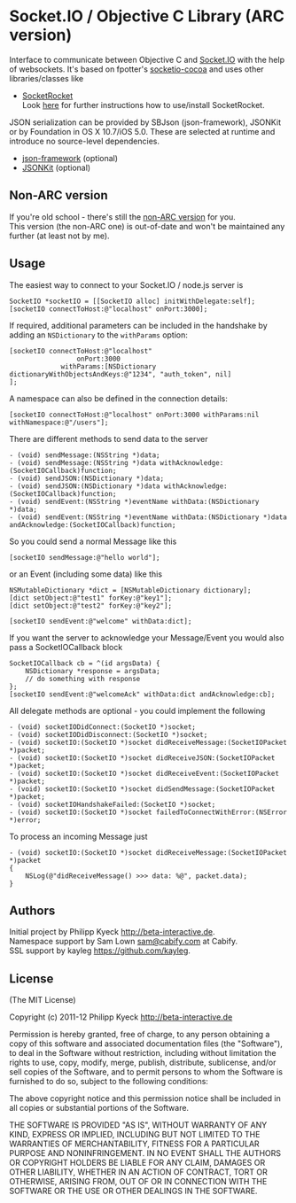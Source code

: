 # Socket.IO / Objective C Library  (ARC version)

  Interface to communicate between Objective C and [Socket.IO](http://socket.io/) 
  with the help of websockets. It's based on fpotter's [socketio-cocoa](https://github.com/fpotter/socketio-cocoa) 
  and uses other libraries/classes like 

   * [SocketRocket](https://github.com/square/SocketRocket)  
  Look [here](https://github.com/square/SocketRocket#installing-ios) for further instructions how to use/install SocketRocket.

  JSON serialization can be provided by SBJson (json-framework), JSONKit or by Foundation in OS X 10.7/iOS 5.0.  These are selected at runtime and introduce no source-level dependencies.
   * [json-framework](https://github.com/stig/json-framework/) (optional)
   * [JSONKit](https://github.com/johnezang/JSONKit/) (optional)


## Non-ARC version

  If you're old school - there's still the [non-ARC version](https://github.com/pkyeck/socket.IO-objc/tree/non-arc) for you.  
  This version (the non-ARC one) is out-of-date and won't be maintained any further (at least not by me).

## Usage

  The easiest way to connect to your Socket.IO / node.js server is

    SocketIO *socketIO = [[SocketIO alloc] initWithDelegate:self];
    [socketIO connectToHost:@"localhost" onPort:3000];

  If required, additional parameters can be included in the handshake by adding an `NSDictionary` to the `withParams` option:

    [socketIO connectToHost:@"localhost"
                     onPort:3000 
                 withParams:[NSDictionary dictionaryWithObjectsAndKeys:@"1234", "auth_token", nil]
    ];

  A namespace can also be defined in the connection details:

    [socketIO connectToHost:@"localhost" onPort:3000 withParams:nil withNamespace:@"/users"];

  There are different methods to send data to the server 

    - (void) sendMessage:(NSString *)data;
    - (void) sendMessage:(NSString *)data withAcknowledge:(SocketIOCallback)function;
    - (void) sendJSON:(NSDictionary *)data;
    - (void) sendJSON:(NSDictionary *)data withAcknowledge:(SocketIOCallback)function;
    - (void) sendEvent:(NSString *)eventName withData:(NSDictionary *)data;
    - (void) sendEvent:(NSString *)eventName withData:(NSDictionary *)data andAcknowledge:(SocketIOCallback)function;
	
  So you could send a normal Message like this

    [socketIO sendMessage:@"hello world"];

  or an Event (including some data) like this

    NSMutableDictionary *dict = [NSMutableDictionary dictionary];
    [dict setObject:@"test1" forKey:@"key1"];
    [dict setObject:@"test2" forKey:@"key2"];
	
    [socketIO sendEvent:@"welcome" withData:dict];
	
  If you want the server to acknowledge your Message/Event you would also pass a SocketIOCallback block
	
    SocketIOCallback cb = ^(id argsData) {
        NSDictionary *response = argsData;
        // do something with response
    };
    [socketIO sendEvent:@"welcomeAck" withData:dict andAcknowledge:cb];
	
  All delegate methods are optional - you could implement the following

    - (void) socketIODidConnect:(SocketIO *)socket;
    - (void) socketIODidDisconnect:(SocketIO *)socket;
    - (void) socketIO:(SocketIO *)socket didReceiveMessage:(SocketIOPacket *)packet;
    - (void) socketIO:(SocketIO *)socket didReceiveJSON:(SocketIOPacket *)packet;
    - (void) socketIO:(SocketIO *)socket didReceiveEvent:(SocketIOPacket *)packet;
    - (void) socketIO:(SocketIO *)socket didSendMessage:(SocketIOPacket *)packet;
    - (void) socketIOHandshakeFailed:(SocketIO *)socket;
    - (void) socketIO:(SocketIO *)socket failedToConnectWithError:(NSError *)error;

  To process an incoming Message just

    - (void) socketIO:(SocketIO *)socket didReceiveMessage:(SocketIOPacket *)packet
    {
        NSLog(@"didReceiveMessage() >>> data: %@", packet.data);
    }

## Authors

Initial project by Philipp Kyeck <http://beta-interactive.de>.  
Namespace support by Sam Lown <sam@cabify.com> at Cabify.  
SSL support by kayleg <https://github.com/kayleg>.  

## License 

(The MIT License)

Copyright (c) 2011-12 Philipp Kyeck <http://beta-interactive.de>

Permission is hereby granted, free of charge, to any person obtaining a copy
of this software and associated documentation files (the "Software"), to deal
in the Software without restriction, including without limitation the rights
to use, copy, modify, merge, publish, distribute, sublicense, and/or sell
copies of the Software, and to permit persons to whom the Software is
furnished to do so, subject to the following conditions:

The above copyright notice and this permission notice shall be included in
all copies or substantial portions of the Software.
 
THE SOFTWARE IS PROVIDED "AS IS", WITHOUT WARRANTY OF ANY KIND, EXPRESS OR
IMPLIED, INCLUDING BUT NOT LIMITED TO THE WARRANTIES OF MERCHANTABILITY,
FITNESS FOR A PARTICULAR PURPOSE AND NONINFRINGEMENT. IN NO EVENT SHALL THE
AUTHORS OR COPYRIGHT HOLDERS BE LIABLE FOR ANY CLAIM, DAMAGES OR OTHER 
LIABILITY, WHETHER IN AN ACTION OF CONTRACT, TORT OR OTHERWISE, ARISING FROM,
OUT OF OR IN CONNECTION WITH THE SOFTWARE OR THE USE OR OTHER DEALINGS IN
THE SOFTWARE.
